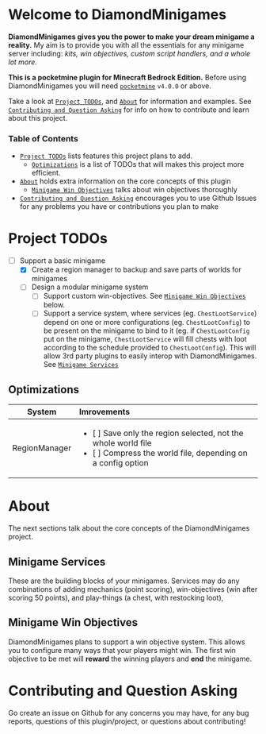 # Welcome to DiamondMinigames

**DiamondMinigames gives you the power to make your dream minigame a reality.**
My aim is to provide you with all the essentials for any minigame server including: _kits, win objectives, custom script handlers, and a whole lot more._

**This is a pocketmine plugin for Minecraft Bedrock Edition.** Before using DiamondMinigames you will need [`pocketmine`](https://github.com/pmmp/PocketMine-MP) `v4.0.0` or above.

Take a look at [`Project TODOs`](#project-todos), and [`About`](#about) for information and examples. See [`Contributing and Question Asking`](#contributing-and-question-asking) for info on how to contribute and learn about this project.

### Table of Contents

- [`Project TODOs`](#project-todos) lists features this project plans to add.
  - [`Optimizations`](#optimizations) is a list of TODOs that will makes this project more efficient.
- [`About`](#about) holds extra information on the core concepts of this plugin
  - [`Minigame Win Objectives`](#minigame-win-objectives) talks about win objectives thoroughly
- [`Contributing and Question Asking`](#contributing-adn-question-asking) encourages you to use Github Issues for any problems you have or contributions you plan to make

# Project TODOs

- [ ] Support a basic minigame
  - [x] Create a region manager to backup and save parts of worlds for minigames
  - [ ] Design a modular minigame system
    - [ ] Support custom win-objectives. See [`Minigame Win Objectives`](#minigame-win-objectives) below.
    - [ ] Support a service system, where services (eg. `ChestLootService`) depend on one or more configurations (eg. `ChestLootConfig`) to be present on the minigame to bind to it (eg. if `ChestLootConfig` put on the minigame, `ChestLootService` will fill chests with loot according to the schedule provided to `ChestLootConfig`). This will allow 3rd party plugins to easily interop with DiamondMinigames. See [`Minigame Services`](#minigame-services)

## Optimizations

|    System     | Imrovements                                                                                                                                     |
| :-----------: | :---------------------------------------------------------------------------------------------------------------------------------------------- |
| RegionManager | <ul><li>[ ] Save only the region selected, not the whole world file</li><li>[ ] Compress the world file, depending on a config option</li></ul> |

# About

The next sections talk about the core concepts of the DiamondMinigames project.

## Minigame Services

These are the building blocks of your minigames. Services may do any combinations of adding mechanics (point scoring), win-objectives (win after scoring 50 points), and play-things (a chest, with restocking loot),

## Minigame Win Objectives

DiamondMinigames plans to support a win objective system. This allows you to configure many ways that your players might win. The first win objective to be met will **reward** the winning players and **end** the minigame.

# Contributing and Question Asking

Go create an issue on Github for any concerns you may have, for any bug reports, questions of this plugin/project, or questions about contributing!
